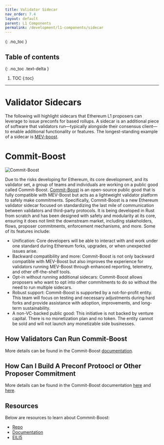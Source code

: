 ```yaml
---
title: Validator Sidecar
nav_order: 7.4
layout: default
parent: L1 Components
permalink: /development/l1-components/sidecar
---
```

{: .no_toc }

## Table of contents
{: .no_toc .text-delta }

1. TOC
{:toc}

---
# Validator Sidecars
The following will highlight sidecars that Ethereum L1 proposers can leverage to issue preconfs for based rollups. A sidecar is an additional piece of software that validators run—typically alongside their consensus client—to enable additional functionality or features. The longest-standing example of a sidecar is [MEV-boost]( https://github.com/flashbots/mev-boost).

# Commit-Boost

![Commit-Boost](/website/assets/images/Commit-Boost-Logo.png)

Due to the risks developing for Ethereum, its core development, and its validator set, a group of teams and individuals are working on a public good called Commit-Boost. [Commit-Boost](https://x.com/Commit_Boost) is an open-source public good that is fully compatible with MEV-Boost but acts as a lightweight validator platform to safely make commitments. Specifically, Commit-Boost is a new Ethereum validator sidecar focused on standardizing the last mile of communication between validators and third-party protocols. It is being developed in Rust from scratch and has been designed with safety and modularity at its core, ensuring it does not limit the downstream market, including stakeholders, flows, proposer commitments, enforcement mechanisms, and more. Some of its features include:

- Unification: Core developers will be able to interact with and work under one standard during Ethereum forks, upgrades, or when unexpected issues arise.
- Backward compatibility and more: Commit-Boost is not only backward compatible with MEV-Boost but also improves the experience for validators running MEV-Boost through enhanced reporting, telemetry, and other off-the-shelf tools.
- Opt-in without running additional sidecars: Commit-Boost allows proposers who want to opt into other commitments to do so without the need to run multiple sidecars.
- Robust support: Commit-Boost is supported by a not-for-profit entity. This team will focus on testing and necessary adjustments during hard forks and provide assistance with adoption, improvements, and long-term sustainability.
- A non-VC-backed public good: This initiative is not backed by venture capital. There is no monetization plan and no token. The entity cannot be sold and will not launch any monetizable side businesses.

## How Validators Can Run Commit-Boost
More details can be found in the Commit-Boost [documentation](https://commit-boost.github.io/commit-boost-client/category/running).

## How Can I Build A Preconf Protoocl or Other Proposer Commitment
More details can be found in the Commit-Boost documentation [here]([https://commit-boost.github.io/commit-boost-client/category/running) and [here](https://commit-boost.github.io/commit-boost-client/category/developing).

## Resources
Below are resources to learn about Commnit-Boost:
- [Repo](https://github.com/Commit-Boost/commit-boost-client)
- [Documentation](https://commit-boost.github.io/commit-boost-client/)
- [EILI5](https://x.com/Commit_Boost/status/1838943197172510956)
